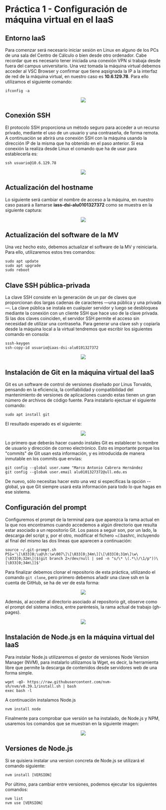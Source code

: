 # Práctica 1 - Configuración de máquina virtual en el IaaS
## Entorno IaaS
Para comenzar será necesario iniciar sesión en Linux en alguno de los PCs de una sala del Centro de Cálculo o bien
desde otro ordenador. Cabe recordar que es necesario tener iniciada una conexión VPN si trabaja desde
fuera del campus universitario. Una vez tomada la máquina virtual debemos acceder al VSC Browser y confirmar que tiene aqsignada la IP a la interfaz de red de la máquina virtual, en nuestro caso es **10.6.129.78**. Para ello utilizamos el siguiente comando:
```
ifconfig -a
```
<p align="center">
  <img src="https://user-images.githubusercontent.com/52000890/154513246-90f0f573-542c-4bc2-bb23-1d396b07ab7d.png">
</p>

## Conexión SSH
El protocolo SSH proporciona un método seguro para acceder a un recurso privado, mediante el uso de un usuario y una contraseña, de forma remota. A continuación se abrirá una conexión SSH con la máquina usando la dirección IP de la misma que ha
obtenido en el paso anterior. Si esa conexión la realiza desde Linux el comando que
ha de usar para establecerla es:
```
ssh usuario@10.6.129.78
```
<p align="center">
  <img src="https://user-images.githubusercontent.com/52000890/154517196-2abfafce-9d44-4333-af3d-7b767e2cafaa.png">
</p>

## Actualización del hostname
Lo siguiente será cambiar el nombre de acceso a la máquina, en nuestro caso pasará a llamarse **iass-dsi-alu0101327372** como se muestra en la siguiente captura:
<p align="center">
  <img src="https://user-images.githubusercontent.com/52000890/154517506-95528f44-e67c-4053-a2a4-50fd25b29220.png">
</p>


## Actualización del software de la MV
Una vez hecho esto, debemos actualizar el software de la MV y reiniciarla. Para ello, utilizaremos estos tres comandos:
```
sudo apt update
sudo apt upgrade
sudo reboot
```

## Clave SSH pública-privada
La clave SSH consiste en la generación de un par de claves que proporcionan dos largas cadenas de caracteres —una pública y una privada—. La clave pública se instala en cualquier servidor y luego se desbloquea mediante la conexión con un cliente SSH que hace uso de la clave privada. Si las dos claves coinciden, el servidor SSH permite el acceso sin necesidad de utilizar una contraseña. Para generar una clave ssh y copiarla desde la máquina local a la virtual tendremos que escribir los siguientes comando en consola:
```
sssh-keygen
ssh-copy-id usuario@iaas-dsi-alu0101327372
```
<p align="center">
  <img src="https://user-images.githubusercontent.com/52000890/154516668-0340554f-c907-4568-a3d8-da687614ec41.png">
</p>

## Instalación de Git en la máquina virtual del IaaS
Git es un software de control de versiones diseñado por Linus Torvalds, pensando en la eficiencia, la confiabilidad y compatibilidad del mantenimiento de versiones de aplicaciones cuando estas tienen un gran número de archivos de código fuente. Para instalarlo ejectuar el siguiente comando:
```
sudo apt install git
```
El resultado esperado es el siguiente:
<p align="center">
  <img src="https://user-images.githubusercontent.com/52000890/154517911-08e65562-e5c2-4cb6-8b90-c49c023030f3.png">
</p>

Lo primero que deberás hacer cuando instales Git es establecer tu nombre de usuario y dirección de correo electrónico. Esto es importante porque los "commits" de Git usan esta información, y es introducida de manera inmutable en los commits que envías:
```
git config --global user.name "Marco Antonio Cabrera Hernández
git config --globak user.email alu0101327372@ull.edu.es
```
De nuevo, sólo necesitas hacer esto una vez si especificas la opción --global, ya que Git siempre usará esta información para todo lo que hagas en ese sistema.

## Configuración del prompt
Configuremos el prompt de la terminal para que aparezca la rama actual en la que nos encontramos cuando accedemos a algún directorio que resulta estar asociado a un repositorio Git. Los pasos a seguir son, por un lado, la descarga del script y, por el otro, modificar el fichero ~/.bashrc, incluyendo al final del mismo las dos líneas que aparecen a continuación:
```
source ~/.git-prompt.sh
PS1='\[\033]0;\u@\h:\w\007\]\[\033[0;34m\][\[\033[0;31m\]\w\[\033[0;32m\]($(git branch 2>/dev/null | sed -n "s/\* \(.*\)/\1/p"))\[\033[0;34m\]]$'
```
Para finalizar debemos clonar el repositorio de esta práctica, utilizando el comando `git clone`, pero primero debemos añadir una clave ssh en la cuenta de GitHub, se ha de ver de esta forma:
<p align="center">
  <img src="https://user-images.githubusercontent.com/52000890/154520205-8a9812a1-bc89-43a0-8095-912ad0ff4695.png">
</p>

Además, al acceder al directorio asociado al repositorio git, observe como el prompt del sistema indica, entre paréntesis, la rama actual de trabajo (gh-pages).
<p align="center">
  <img src="https://user-images.githubusercontent.com/52000890/154520746-feca3484-2b82-41dc-834b-fda096859e5e.png">
</p>

## Instalación de Node.js en la máquina virtual del IaaS
Para instalar Node.js utilizaremos el gestor de versiones Node Version Manager (NVM), para instalarlo utilizamos la Wget, es decir, la herramienta libre que permite la descarga de contenidos desde servidores web de una forma simple.
```
wget -qO- https://raw.githubusercontent.com/nvm-sh/nvm/v0.39.1/install.sh | bash
exec bash -l
```
A continuación instalamos Node.js
```
nvm install node
```
Finalmente para comprobar que versión se ha instalado, de Node.js y NPM, usaremos los comandos que se muestran en la siguiente imagen:
<p align="center">
  <img src="https://user-images.githubusercontent.com/52000890/154522636-11ca57da-18d7-4447-8332-6a2ce59a64d7.png">
</p>

## Versiones de Node.js
Si se quisiera instalar una version concreta de Node.js se utilizará el comando siguiente:
```
nvm install [VERSION]
```
Por último, para cambiar entre versiones, podemos ejecutar los siguientes comandos:
```
nvm list
nvm use [VERSION]
```

